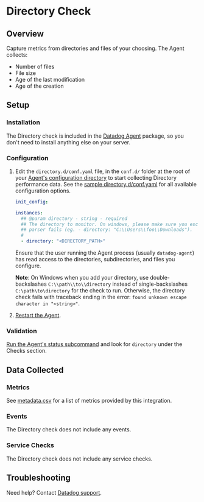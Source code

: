 # Directory Check

## Overview

Capture metrics from directories and files of your choosing. The Agent collects:

- Number of files
- File size
- Age of the last modification
- Age of the creation

## Setup

### Installation

The Directory check is included in the [Datadog Agent][1] package, so you don't need to install anything else on your server.

### Configuration

1. Edit the `directory.d/conf.yaml` file, in the `conf.d/` folder at the root of your [Agent's configuration directory][2] to start collecting Directory performance data. See the [sample directory.d/conf.yaml][3] for all available configuration options.

   ```yaml
   init_config:

   instances:
     ## @param directory - string - required
     ## The directory to monitor. On windows, please make sure you escape back-slashes otherwise the YAML
     ## parser fails (eg. - directory: "C:\\Users\\foo\\Downloads").
     #
     - directory: "<DIRECTORY_PATH>"
   ```

    Ensure that the user running the Agent process (usually `datadog-agent`) has read access to the directories, subdirectories, and files you configure.

    **Note**: On Windows when you add your directory, use double-backslashes `C:\\path\\to\\directory` instead of single-backslashes `C:\path\to\directory` for the check to run. Otherwise, the directory check fails with traceback ending in the error: `found unknown escape character in "<string>"`.

2. [Restart the Agent][4].

### Validation

[Run the Agent's status subcommand][5] and look for `directory` under the Checks section.

## Data Collected

### Metrics

See [metadata.csv][6] for a list of metrics provided by this integration.

### Events

The Directory check does not include any events.

### Service Checks

The Directory check does not include any service checks.

## Troubleshooting

Need help? Contact [Datadog support][7].

[1]: https://app.datadoghq.com/account/settings#agent
[2]: https://docs.datadoghq.com/agent/guide/agent-configuration-files/#agent-configuration-directory
[3]: https://github.com/DataDog/integrations-core/blob/master/directory/datadog_checks/directory/data/conf.yaml.example
[4]: https://docs.datadoghq.com/agent/guide/agent-commands/#start-stop-and-restart-the-agent
[5]: https://docs.datadoghq.com/agent/guide/agent-commands/#agent-status-and-information
[6]: https://github.com/DataDog/integrations-core/blob/master/directory/metadata.csv
[7]: https://docs.datadoghq.com/help/
